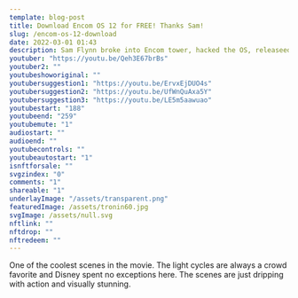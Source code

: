 ```yaml
---
template: blog-post
title: Download Encom OS 12 for FREE! Thanks Sam!
slug: /encom-os-12-download
date: 2022-03-01 01:43
description: Sam Flynn broke into Encom tower, hacked the OS, releaseed it to the world for free, and then dove off the top of the building. The least you could do is download it!
youtuber: "https://youtu.be/Qeh3E67brBs"
youtuber2: ""
youtubeshoworiginal: ""
youtubersuggestion1: "https://youtu.be/ErvxEjDUO4s"
youtubersuggestion2: "https://youtu.be/UfWnQuAxa5Y"
youtubersuggestion3: "https://youtu.be/LE5m5aawuao"
youtubestart: "188"
youtubeend: "259"
youtubemute: "1"
audiostart: ""
audioend: ""
youtubecontrols: ""
youtubeautostart: "1"
isnftforsale: ""
svgzindex: "0"
comments: "1"
shareable: "1"
underlayImage: "/assets/transparent.png"
featuredImage: /assets/tronin60.jpg
svgImage: /assets/null.svg
nftlink: ""
nftdrop: ""
nftredeem: ""
---
```

One of the coolest scenes in the movie. The light cycles are always a crowd favorite and Disney spent no exceptions here. The scenes are just dripping with action and visually stunning.







 

 

<!-- XjuLZwlDxh8 -->